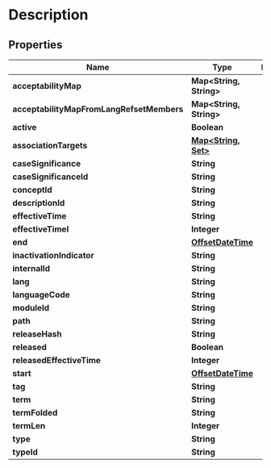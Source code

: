 
# Description

## Properties
Name | Type | Description | Notes
------------ | ------------- | ------------- | -------------
**acceptabilityMap** | **Map&lt;String, String&gt;** |  |  [optional]
**acceptabilityMapFromLangRefsetMembers** | **Map&lt;String, String&gt;** |  |  [optional]
**active** | **Boolean** |  |  [optional]
**associationTargets** | [**Map&lt;String, Set&gt;**](Set.md) |  |  [optional]
**caseSignificance** | **String** |  |  [optional]
**caseSignificanceId** | **String** |  |  [optional]
**conceptId** | **String** |  |  [optional]
**descriptionId** | **String** |  |  [optional]
**effectiveTime** | **String** |  |  [optional]
**effectiveTimeI** | **Integer** |  |  [optional]
**end** | [**OffsetDateTime**](OffsetDateTime.md) |  |  [optional]
**inactivationIndicator** | **String** |  |  [optional]
**internalId** | **String** |  |  [optional]
**lang** | **String** |  |  [optional]
**languageCode** | **String** |  |  [optional]
**moduleId** | **String** |  |  [optional]
**path** | **String** |  |  [optional]
**releaseHash** | **String** |  |  [optional]
**released** | **Boolean** |  |  [optional]
**releasedEffectiveTime** | **Integer** |  |  [optional]
**start** | [**OffsetDateTime**](OffsetDateTime.md) |  |  [optional]
**tag** | **String** |  |  [optional]
**term** | **String** |  |  [optional]
**termFolded** | **String** |  |  [optional]
**termLen** | **Integer** |  |  [optional]
**type** | **String** |  |  [optional]
**typeId** | **String** |  |  [optional]



